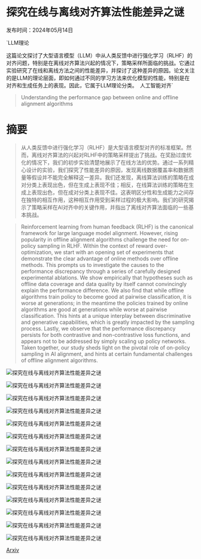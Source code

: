 # 探究在线与离线对齐算法性能差异之谜

发布时间：2024年05月14日

`LLM理论

这篇论文探讨了大型语言模型（LLM）中从人类反馈中进行强化学习（RLHF）的对齐问题，特别是在离线对齐算法兴起的情况下，策略采样所面临的挑战。它通过实验研究了在线和离线方法之间的性能差异，并探讨了这种差异的原因。论文关注的是LLM的理论层面，即如何通过不同的学习方法来优化模型的性能，特别是在对齐和生成任务上的表现。因此，它属于LLM理论分类。` `人工智能对齐`

> Understanding the performance gap between online and offline alignment algorithms

# 摘要

> 从人类反馈中进行强化学习（RLHF）是大型语言模型对齐的标准框架。然而，离线对齐算法的兴起对RLHF中的策略采样提出了挑战。在奖励过度优化的情况下，我们的初步实验清楚地展示了在线方法的优势。通过一系列精心设计的实验，我们探究了性能差异的原因，发现离线数据覆盖率和数据质量等假设并不能完全解释这一差异。我们还发现，离线算法训练的策略在成对分类上表现出色，但在生成上表现不佳；相反，在线算法训练的策略在生成上表现出色，但在成对分类上表现不佳。这表明区分性和生成能力之间存在独特的相互作用，这种相互作用受到采样过程的极大影响。我们的研究揭示了策略采样在AI对齐中的关键作用，并指出了离线对齐算法面临的一些基本挑战。

> Reinforcement learning from human feedback (RLHF) is the canonical framework for large language model alignment. However, rising popularity in offline alignment algorithms challenge the need for on-policy sampling in RLHF. Within the context of reward over-optimization, we start with an opening set of experiments that demonstrate the clear advantage of online methods over offline methods. This prompts us to investigate the causes to the performance discrepancy through a series of carefully designed experimental ablations. We show empirically that hypotheses such as offline data coverage and data quality by itself cannot convincingly explain the performance difference. We also find that while offline algorithms train policy to become good at pairwise classification, it is worse at generations; in the meantime the policies trained by online algorithms are good at generations while worse at pairwise classification. This hints at a unique interplay between discriminative and generative capabilities, which is greatly impacted by the sampling process. Lastly, we observe that the performance discrepancy persists for both contrastive and non-contrastive loss functions, and appears not to be addressed by simply scaling up policy networks. Taken together, our study sheds light on the pivotal role of on-policy sampling in AI alignment, and hints at certain fundamental challenges of offline alignment algorithms.

![探究在线与离线对齐算法性能差异之谜](../../../paper_images/2405.08448/x1.png)

![探究在线与离线对齐算法性能差异之谜](../../../paper_images/2405.08448/workflow.png)

![探究在线与离线对齐算法性能差异之谜](../../../paper_images/2405.08448/online_dataset.png)

![探究在线与离线对齐算法性能差异之谜](../../../paper_images/2405.08448/x2.png)

![探究在线与离线对齐算法性能差异之谜](../../../paper_images/2405.08448/x3.png)

![探究在线与离线对齐算法性能差异之谜](../../../paper_images/2405.08448/x4.png)

![探究在线与离线对齐算法性能差异之谜](../../../paper_images/2405.08448/x5.png)

![探究在线与离线对齐算法性能差异之谜](../../../paper_images/2405.08448/x6.png)

![探究在线与离线对齐算法性能差异之谜](../../../paper_images/2405.08448/x7.png)

![探究在线与离线对齐算法性能差异之谜](../../../paper_images/2405.08448/x8.png)

![探究在线与离线对齐算法性能差异之谜](../../../paper_images/2405.08448/x9.png)

![探究在线与离线对齐算法性能差异之谜](../../../paper_images/2405.08448/x10.png)

![探究在线与离线对齐算法性能差异之谜](../../../paper_images/2405.08448/x11.png)

![探究在线与离线对齐算法性能差异之谜](../../../paper_images/2405.08448/x12.png)

[Arxiv](https://arxiv.org/abs/2405.08448)